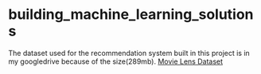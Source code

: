 # building_machine_learning_solutions
The dataset used for the recommendation system built in this project is in my googledrive because of the size(289mb).
[Movie Lens Dataset](https://drive.google.com/drive/folders/12-yyX0k5PNk80bMMQuXJmCEe-D3UMa24?usp=sharing)
